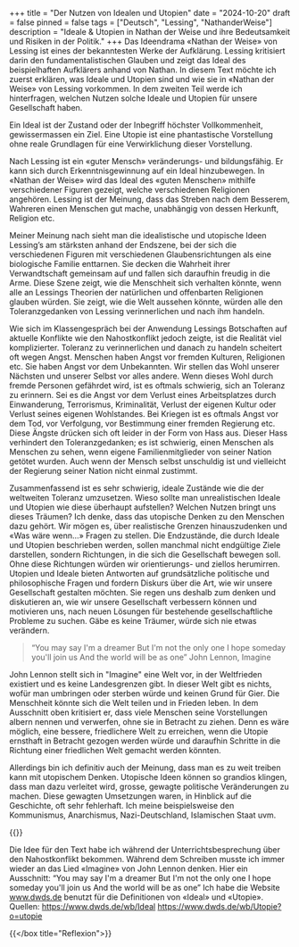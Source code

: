 +++
title = "Der Nutzen von Idealen und Utopien"
date = "2024-10-20"
draft = false
pinned = false
tags = ["Deutsch", "Lessing", "NathanderWeise"]
description = "Ideale & Utopien in Nathan der Weise und ihre Bedeutsamkeit und Risiken in der Politik."
+++
Das Ideendrama «Nathan der Weise» von Lessing ist eines der bekanntesten Werke der Aufklärung. Lessing kritisiert darin den fundamentalistischen Glauben und zeigt das Ideal des beispielhaften Aufklärers anhand von Nathan. In diesem Text möchte ich zuerst erklären, was Ideale und Utopien sind und wie sie in «Nathan der Weise» von Lessing vorkommen. In dem zweiten Teil werde ich hinterfragen, welchen Nutzen solche Ideale und Utopien  für unsere Gesellschaft haben.

Ein Ideal ist der Zustand oder der Inbegriff höchster Vollkommenheit, gewissermassen ein Ziel. Eine Utopie ist eine phantastische Vorstellung ohne reale Grundlagen für eine Verwirklichung dieser Vorstellung. 

Nach Lessing ist ein «guter Mensch» veränderungs- und bildungsfähig. Er kann sich durch Erkenntnisgewinnung auf ein Ideal hinzubewegen. In «Nathan der Weise» wird das Ideal des «guten Menschen» mithilfe verschiedener Figuren gezeigt, welche verschiedenen Religionen angehören. Lessing ist der Meinung, dass das Streben nach dem Besserem, Wahreren einen Menschen gut mache, unabhängig von dessen Herkunft, Religion etc. 

Meiner Meinung nach sieht man die idealistische und utopische Ideen Lessing’s am stärksten anhand der Endszene, bei der sich die verschiedenen Figuren mit verschiedenen Glaubensrichtungen als eine biologische Familie enttarnen. Sie decken die Wahrheit ihrer Verwandtschaft gemeinsam auf und fallen sich daraufhin freudig in die Arme. Diese Szene zeigt, wie die Menschheit sich verhalten könnte, wenn alle an Lessings Theorien der natürlichen und offenbarten Religionen glauben würden. Sie zeigt, wie die Welt aussehen könnte, würden alle den Toleranzgedanken von Lessing verinnerlichen und nach ihm handeln. 

Wie sich im Klassengespräch bei der Anwendung Lessings Botschaften auf aktuelle Konflikte wie den Nahostkonflikt jedoch zeigte, ist die Realität viel komplizierter. Toleranz zu verinnerlichen und danach zu handeln scheitert oft wegen Angst. Menschen haben Angst vor fremden Kulturen, Religionen etc. Sie haben Angst vor dem Unbekannten. Wir stellen das Wohl unserer Nächsten und unserer Selbst vor alles andere. Wenn dieses Wohl durch fremde Personen gefährdet wird, ist es oftmals schwierig, sich an Toleranz zu erinnern. Sei es die Angst vor dem Verlust eines Arbeitsplatzes durch Einwanderung, Terrorismus, Kriminalität, Verlust der eigenen Kultur oder Verlust seines eigenen Wohlstandes. Bei Kriegen ist es oftmals Angst vor dem Tod, vor Verfolgung, vor Bestimmung einer fremden Regierung etc. Diese Ängste drücken sich oft leider in der Form von Hass aus. Dieser Hass verhindert den Toleranzgedanken; es ist schwierig, einen Menschen als Menschen zu sehen, wenn eigene Familienmitglieder von seiner Nation getötet wurden. Auch wenn der Mensch selbst unschuldig ist und vielleicht der Regierung seiner Nation nicht einmal zustimmt. 

Zusammenfassend ist es sehr schwierig, ideale Zustände wie die der weltweiten Toleranz umzusetzen. Wieso sollte man unrealistischen Ideale und Utopien wie diese überhaupt aufstellen? Welchen Nutzen bringt uns dieses Träumen?
Ich denke, dass das utopische Denken zu den Menschen dazu gehört. Wir mögen es, über realistische Grenzen hinauszudenken und «Was wäre wenn…» Fragen zu stellen. Die Endzustände, die durch Ideale und Utopien beschrieben werden, sollen manchmal nicht endgültige Ziele darstellen, sondern Richtungen, in die sich die Gesellschaft bewegen soll. Ohne diese Richtungen würden wir orientierungs- und ziellos herumirren. Utopien und Ideale bieten Antworten auf grundsätzliche politische und philosophische Fragen und fordern Diskurs über die Art, wie wir unsere Gesellschaft gestalten möchten. Sie regen uns deshalb zum denken und diskutieren an, wie wir unsere Gesellschaft verbessern können und motivieren uns, nach neuen Lösungen für bestehende gesellschaftliche Probleme zu suchen. Gäbe es keine Träumer, würde sich nie etwas verändern. 

> “You may say I'm a dreamer
> But I'm not the only one
> I hope someday you'll join us
> And the world will be as one”
> John Lennon, Imagine

John Lennon stellt sich in "Imagine" eine Welt vor, in der Weltfrieden existiert und es keine Landesgrenzen gibt. In dieser Welt gibt es nichts, wofür man umbringen oder sterben würde und keinen Grund für Gier. Die Menschheit könnte sich die Welt teilen und in Frieden leben. In dem Ausschnitt oben kritisiert er, dass viele Menschen seine Vorstellungen albern nennen und verwerfen, ohne sie in Betracht zu ziehen. Denn es wäre möglich, eine bessere, friedlichere Welt zu erreichen, wenn die Utopie ernsthaft in Betracht gezogen werden würde und daraufhin Schritte in die Richtung einer friedlichen Welt gemacht werden könnten.

Allerdings bin ich definitiv auch der Meinung, dass man es zu weit treiben kann mit utopischem Denken. Utopische Ideen können so grandios klingen, dass man dazu verleitet wird, grosse, gewagte politische Veränderungen zu machen. Diese gewagten Umsetzungen waren, in Hinblick auf die Geschichte, oft sehr fehlerhaft. Ich meine beispielsweise den Kommunismus, Anarchismus, Nazi-Deutschland, Islamischen Staat uvm.

{{<box title="Reflexion">}}

Die Idee für den Text habe ich während der Unterrichtsbesprechung über den Nahostkonflikt bekommen. Während dem Schreiben musste ich immer wieder an das Lied «Imagine» von John Lennon denken. Hier ein Ausschnitt: 
“You may say I'm a dreamer
But I'm not the only one
I hope someday you'll join us
And the world will be as one”
Ich habe die Website www.dwds.de benutzt für die Definitionen von «Ideal» und «Utopie».
Quellen:
https://www.dwds.de/wb/Ideal
https://www.dwds.de/wb/Utopie?o=utopie

{{</box title="Reflexion">}}